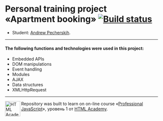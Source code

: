 # Personal training project «Apartment booking» [![Build status][travis-image]][travis-url]

* Student: [Andrew Pecherskih](https://up.htmlacademy.ru/javascript/19/user/108766).

---
#### The following functions and technologies were used in this project:

- Embedded APIs
- DOM manipulations
- Event handling
- Modules
- AJAX
- Data structures
- XMLHttpRequest


---

<a href="https://htmlacademy.ru/intensive/javascript"><img align="left" width="50" height="50" alt="HTML Academy" src="https://up.htmlacademy.ru/static/img/intensive/javascript/logo-for-github-2.png"></a>

Repository was built to learn on on-line course «[Professional JavaScript](https://htmlacademy.ru/intensive/javascript)», уровень 1 от [HTML Academy](https://htmlacademy.ru).

[travis-image]: https://travis-ci.com/htmlacademy-javascript/108766-keksobooking-19.svg?branch=master
[travis-url]: https://travis-ci.com/htmlacademy-javascript/108766-keksobooking-19
